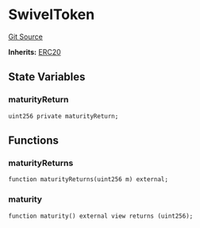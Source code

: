 # SwivelToken
[Git Source](https://github.com/Swivel-Finance/illuminate/blob/76b26ef748dc63cf89e3fa660df1bda262dcef15/src/mocks/SwivelToken.sol)

**Inherits:**
[ERC20](/src/mocks/ERC20.sol/contract.ERC20.md)


## State Variables
### maturityReturn

```solidity
uint256 private maturityReturn;
```


## Functions
### maturityReturns


```solidity
function maturityReturns(uint256 m) external;
```

### maturity


```solidity
function maturity() external view returns (uint256);
```

